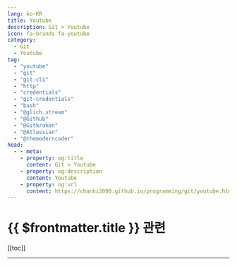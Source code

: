 ```yaml
---
lang: ko-KR
title: Youtube
description: Git > Youtube
icon: fa-brands fa-youtube
category:
  - Git 
  - Youtube
tag:
  - "youtube"
  - "git"
  - "git-cli"
  - "http"
  - "credentials"
  - "git-credentials"
  - "bash"
  - "@glich.stream"
  - "@Github"
  - "@Gitkraken"
  - "@Atlassian"
  - "@themoderncoder"
head:
  - - meta:
    - property: og:title
      content: Git > Youtube
    - property: og:description
      content: Youtube
    - property: og:url
      content: https://chanhi2000.github.io/programming/git/youtube.html
---
```


# {{ $frontmatter.title }} 관련

[[toc]]

---

<MyYouTubeItems jsonName="yu-glich.stream" /><!-- glich.stream -->
<MyYouTubeItems jsonName="yu-user-xf3uf2xd4f" /><!-- 깃미남 - 깃에 미친 남자 -->
<MyYouTubeItems jsonName="yu-Github" /><!-- Github -->
<MyYouTubeItems jsonName="yu-Gitkraken" /><!-- GitKraken -->
<MyYouTubeItems jsonName="yu-Atlassian" /><!-- Atlassian -->
<MyYouTubeItems jsonName="yu-themoderncoder" /><!-- The Modern Coder -->
<MyYouTubeItems jsonName="yu-anthonywritescode" /><!-- anthonywritescode -->
<MyYouTubeItems jsonName="yu-floatinglittleleavesofcode6473" /><!-- Floating Little Leaves of Code -->
<MyYouTubeItems jsonName="yu-ChaelCodes" /><!-- ChaelCodes -->
<MyYouTubeItems jsonName="yu-Snytkine" /><!-- Dmitri Snytkine -->
<MyYouTubeItems jsonName="yu-koreankoder" /><!-- KoreanKoder -->
<MyYouTubeItems jsonName="yu-NickNisi" /><!-- Nick Nisi -->
<MyYouTubeItems jsonName="yu-IogaMaster" /><!-- IogaMaster -->
<MyYouTubeItems jsonName="yu-kingchobo" /><!-- 왕초보 홈페이지만들기 -->
<MyYouTubeItems jsonName="yu-ComputersAndTechAndAndrew" /><!-- Cat and Andrew -->
<MyYouTubeItems jsonName="yu-HiteshChoudharydotcom" /><!-- Hitesh Choudhary -->
<MyYouTubeItems jsonName="yu-gitminam" /><!-- 깃미남 - 깃에 미친 남자 -->
<MyYouTubeItems jsonName="yu-gitbutlerapp" /><!-- GitButler -->
<MyYouTubeItems jsonName="yu-jesseduffield9516" /><!-- Jesse Duffield -->
<MyYouTubeItems jsonName="yu-jsontype" /><!-- jsontype -->
<MyYouTubeItems jsonName="yu-nixhero" /><!-- nixhero -->
<MyYouTubeItems jsonName="yu-ZeroChoTV" /><!-- ZeroCho TV -->
<MyYouTubeItems jsonName="yu-kantancoding" /><!-- Kantan Coding -->
<MyYouTubeItems jsonName="yu-theurbanpenguin" /><!-- theurbanpenguin -->
<MyYouTubeItems jsonName="yu-codejong" /><!-- 코드종 -->
<MyYouTubeItems jsonName="yu-philomatics" /><!-- Philomatics -->

<TagLinks />
